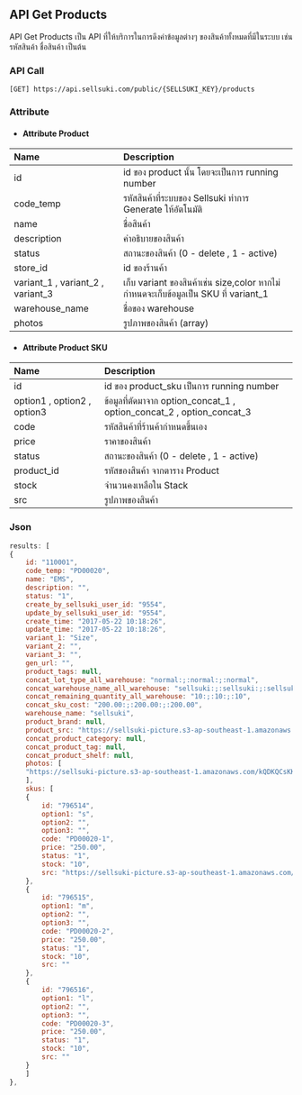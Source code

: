 ## API Get Products

API Get Products เป็น API ที่ให้บริการในการดึงค่าข้อมูลต่างๆ ของสินค้าทั้งหมดที่มีในระบบ เช่น รหัสสินค้า ชื่อสินค้า เป็นต้น

### API Call

```
[GET] https://api.sellsuki.com/public/{SELLSUKI_KEY}/products
```

### Attribute

* #### Attribute Product

| **Name** | **Description** |
| :--- | :--- |
| id | id ของ product นั้น โดยจะเป็นการ  running number |
| code\_temp | รหัสสินค้าที่ระบบของ Sellsuki ทำการ Generate ให้อัตโนมัติ |
| name | ชื่อสินค้า |
| description | คำอธิบายของสินค้า |
| status | สถานะของสินค้า \(0 - delete , 1 - active\) |
| store\_id | id ของร้านค้า |
| variant\_1 , variant\_2 , variant\_3 | เก็บ variant ของสินค้าเช่น size,color หากไม่กำหนดจะเก็บข้อมูลเป็น SKU ที่ variant\_1 |
| warehouse\_name | ชื่อของ warehouse |
| photos | รูปภาพของสินค้า \(array\) |

* #### Attribute Product SKU

| **Name** | **Description** |
| :--- | :--- |
| id | id ของ product\_sku เป็นการ running number |
| option1 , option2 , option3 | ข้อมูลที่ตัดมาจาก option\_concat\_1 , option\_concat\_2 , option\_concat\_3 |
| code | รหัสสินค้าที่ร้านค้ากำหนดขึ้นเอง |
| price | ราคาของสินค้า |
| status | สถานะของสินค้า \(0 - delete , 1 - active\) |
| product\_id | รหัสของสินค้า จากตาราง Product |
| stock | จำนวนคงเหลือใน Stack |
| src | รูปภาพของสินค้า |

### Json

```js
results: [
{
    id: "110001",
    code_temp: "PD00020",
    name: "EMS",
    description: "",
    status: "1",
    create_by_sellsuki_user_id: "9554",
    update_by_sellsuki_user_id: "9554",
    create_time: "2017-05-22 10:18:26",
    update_time: "2017-05-22 10:18:26",
    variant_1: "Size",
    variant_2: "",
    variant_3: "",
    gen_url: "",
    product_tags: null,
    concat_lot_type_all_warehouse: "normal:;:normal:;:normal",
    concat_warehouse_name_all_warehouse: "sellsuki:;:sellsuki:;:sellsuki",
    concat_remaining_quantity_all_warehouse: "10:;:10:;:10",
    concat_sku_cost: "200.00:;:200.00:;:200.00",
    warehouse_name: "sellsuki",
    product_brand: null,
    product_src: "https://sellsuki-picture.s3-ap-southeast-1.amazonaws.com/kQDKQCsKKx420150731T0523S2318740056711316220.png",
    concat_product_category: null,
    concat_product_tag: null,
    concat_product_shelf: null,
    photos: [
    "https://sellsuki-picture.s3-ap-southeast-1.amazonaws.com/kQDKQCsKKx420150731T0523S2318740056711316220.png"
    ],
    skus: [
    {
        id: "796514",
        option1: "s",
        option2: "",
        option3: "",
        code: "PD00020-1",
        price: "250.00",
        status: "1",
        stock: "10",
        src: "https://sellsuki-picture.s3-ap-southeast-1.amazonaws.com/kQDKQCsKKx420150731T0523S2318740056711316220.png"
    },
    {
        id: "796515",
        option1: "m",
        option2: "",
        option3: "",
        code: "PD00020-2",
        price: "250.00",
        status: "1",
        stock: "10",
        src: ""
    },
    {
        id: "796516",
        option1: "l",
        option2: "",
        option3: "",
        code: "PD00020-3",
        price: "250.00",
        status: "1",
        stock: "10",
        src: ""
    }
    ]
},
```



